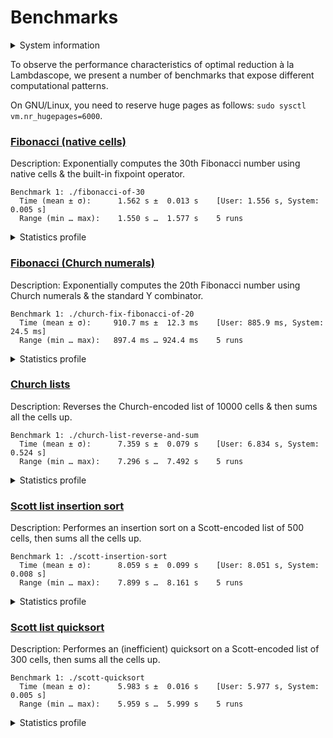 # Benchmarks

<details>
<summary>System information</summary>

```
                          ./+o+-       etiamz@etiamz
                  yyyyy- -yyyyyy+      OS: Ubuntu 24.04 noble
               ://+//////-yyyyyyo      Kernel: x86_64 Linux 6.8.0-60-generic
           .++ .:/++++++/-.+sss/`      Uptime: 16m
         .:++o:  /++++++++/:--:/-      Packages: 2799
        o:+o+:++.`..```.-/oo+++++/     Shell: bash 5.2.21
       .:+o:+o/.          `+sssoo+/    Resolution: 3840x2400
  .++/+:+oo+o:`             /sssooo.   DE: GNOME 46.7
 /+++//+:`oo+o               /::--:.   WM: Mutter
 \+/+o+++`o++o               ++////.   WM Theme: Adwaita
  .++.o+++oo+:`             /dddhhh.   GTK Theme: Yaru-red [GTK2/3]
       .+.o+oo:.          `oddhhhh+    Icon Theme: Yaru-red
        \+.++o+o``-````.:ohdhhhhh+     Font: Ubuntu Sans Bold 11 @wght=700
         `:o+++ `ohhhhhhhhyo++os:      Disk: 389G / 484G (85%)
           .o:`.syhhhhhhh/.oo++o`      CPU: AMD Ryzen 9 5900HX with Radeon Graphics @ 16x 4.68GHz
               /osyyyyyyo++ooo+++/     GPU: AMD/ATI Cezanne [Radeon Vega Series / Radeon Vega Mobile Series]
                   ````` +oo+++o\:     RAM: 5849MiB / 15388MiB
                          `oo++.
```

</details>

To observe the performance characteristics of optimal reduction à la Lambdascope, we present a number of benchmarks that expose different computational patterns.

On GNU/Linux, you need to reserve huge pages as follows: `sudo sysctl vm.nr_hugepages=6000`.

### [Fibonacci (native cells)](fibonacci-of-30.c)

Description: Exponentially computes the 30th Fibonacci number using native cells & the built-in fixpoint operator.

```
Benchmark 1: ./fibonacci-of-30
  Time (mean ± σ):      1.562 s ±  0.013 s    [User: 1.556 s, System: 0.005 s]
  Range (min … max):    1.550 s …  1.577 s    5 runs
```

<details>
<summary>Statistics profile</summary>

```
  Family reductions: 2692537
       Commutations: 8077611
      Annihilations: 0
         Expansions: 2692536
    Cell operations: 17819298
 Total interactions: 31281982
Garbage collections: 20390451
 Delimiter mergings: 0
     Total rewrites: 51672433
   Bookkeeping work: 0.00%
    Max duplicators: 3
     Max delimiters: 0
    Max total nodes: 198
```

</details>

### [Fibonacci (Church numerals)](church-fix-fibonacci-of-20.c)

Description: Exponentially computes the 20th Fibonacci number using Church numerals & the standard Y combinator.

```
Benchmark 1: ./church-fix-fibonacci-of-20
  Time (mean ± σ):     910.7 ms ±  12.3 ms    [User: 885.9 ms, System: 24.5 ms]
  Range (min … max):   897.4 ms … 924.4 ms    5 runs
```

<details>
<summary>Statistics profile</summary>

```
  Family reductions: 521515
       Commutations: 37759561
      Annihilations: 7278199
         Expansions: 0
    Cell operations: 0
 Total interactions: 45559275
Garbage collections: 2067516
 Delimiter mergings: 1622053
     Total rewrites: 49248844
   Bookkeeping work: 82.68%
    Max duplicators: 607110
     Max delimiters: 3465484
    Max total nodes: 5741885
```

</details>

### [Church lists](church-list-reverse-and-sum.c)

Description: Reverses the Church-encoded list of 10000 cells & then sums all the cells up.

```
Benchmark 1: ./church-list-reverse-and-sum
  Time (mean ± σ):      7.359 s ±  0.079 s    [User: 6.834 s, System: 0.524 s]
  Range (min … max):    7.296 s …  7.492 s    5 runs
```

<details>
<summary>Statistics profile</summary>

```
  Family reductions: 100006
       Commutations: 400300030
      Annihilations: 50124995
         Expansions: 0
    Cell operations: 20000
 Total interactions: 450545031
Garbage collections: 10008
 Delimiter mergings: 40001
     Total rewrites: 450595040
   Bookkeeping work: 99.93%
    Max duplicators: 70002
     Max delimiters: 50085005
    Max total nodes: 50165012
```

</details>

### [Scott list insertion sort](scott-insertion-sort.c)

Description: Performes an insertion sort on a Scott-encoded list of 500 cells, then sums all the cells up.

```
Benchmark 1: ./scott-insertion-sort
  Time (mean ± σ):      8.059 s ±  0.099 s    [User: 8.051 s, System: 0.008 s]
  Range (min … max):    7.899 s …  8.161 s    5 runs
```

<details>
<summary>Statistics profile</summary>

```
  Family reductions: 1007506
       Commutations: 360554484
      Annihilations: 84454257
         Expansions: 125750
    Cell operations: 375250
 Total interactions: 446517247
Garbage collections: 67766332
 Delimiter mergings: 2496503
     Total rewrites: 516780082
   Bookkeeping work: 86.47%
    Max duplicators: 3006
     Max delimiters: 260020
    Max total nodes: 348219
```

</details>

### [Scott list quicksort](scott-quicksort.c)

Description: Performes an (inefficient) quicksort on a Scott-encoded list of 300 cells, then sums all the cells up.

```
Benchmark 1: ./scott-quicksort
  Time (mean ± σ):      5.983 s ±  0.016 s    [User: 5.977 s, System: 0.005 s]
  Range (min … max):    5.959 s …  5.999 s    5 runs
```

<details>
<summary>Statistics profile</summary>

```
  Family reductions: 1085106
       Commutations: 320505663
      Annihilations: 41800202
         Expansions: 135450
    Cell operations: 269700
 Total interactions: 363796121
Garbage collections: 28769535
 Delimiter mergings: 46806957
     Total rewrites: 439372613
   Bookkeeping work: 90.70%
    Max duplicators: 3015
     Max delimiters: 172912
    Max total nodes: 451291
```

</details>
